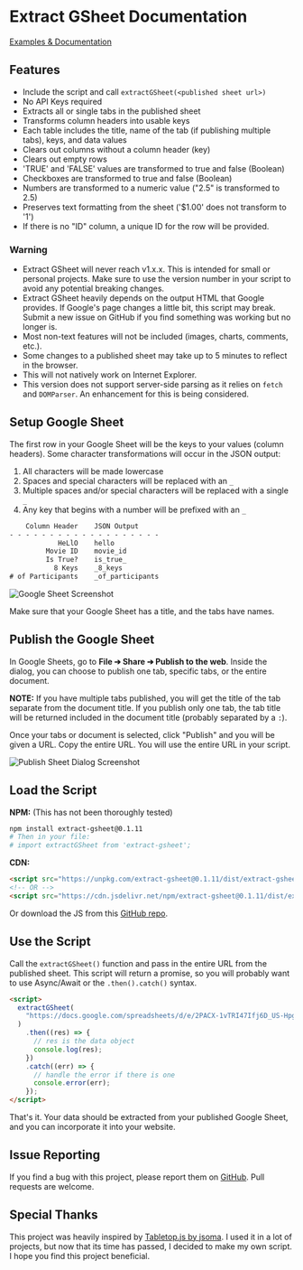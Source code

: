 # Extract GSheet Documentation

[Examples & Documentation](https://ngblaylock.github.io/extract-gsheet/)

## Features

- Include the script and call `extractGSheet(<published sheet url>)`
- No API Keys required
- Extracts all or single tabs in the published sheet
- Transforms column headers into usable keys
- Each table includes the title, name of the tab (if publishing multiple tabs), keys, and data values
- Clears out columns without a column header (key)
- Clears out empty rows
- 'TRUE' and 'FALSE' values are transformed to true and false (Boolean)
- Checkboxes are transformed to true and false (Boolean)
- Numbers are transformed to a numeric value ("2.5" is transformed to 2.5)
- Preserves text formatting from the sheet ('$1.00' does not transform to '1')
- If there is no "ID" column, a unique ID for the row will be provided.

<div class="alert alert-warning">
  
### Warning

- Extract GSheet will never reach v1.x.x. This is intended for small or personal projects. Make sure to use the version number in your script to avoid any potential breaking changes.
- Extract GSheet heavily depends on the output HTML that Google provides. If Google's page changes a little bit, this script may break. Submit a new issue on GitHub if you find something was working but no longer is.
- Most non-text features will not be included (images, charts, comments, etc.).
- Some changes to a published sheet may take up to 5 minutes to reflect in the browser.
- This will not natively work on Internet Explorer.
- This version does not support server-side parsing as it relies on `fetch` and `DOMParser`. An enhancement for this is being considered.

</div>

## Setup Google Sheet

The first row in your Google Sheet will be the keys to your values (column headers). Some character transformations will occur in the JSON output:

1. All characters will be made lowercase
2. Spaces and special characters will be replaced with an `_`
3. Multiple spaces and/or special characters will be replaced with a single `_`
4. Any key that begins with a number will be prefixed with an `_`

```css
    Column Header    JSON Output
- - - - - - - - - - - - - - - - - - -
            HeLlO    hello
         Movie ID    movie_id
         Is True?    is_true_
           8 Keys    _8_keys
# of Participants    _of_participants
```

![Google Sheet Screenshot](https://ngblaylock.github.io/extract-gsheet//img/documentation/spreadsheet.png)

Make sure that your Google Sheet has a title, and the tabs have names.

## Publish the Google Sheet

In Google Sheets, go to **File ➔ Share ➔ Publish to the web**. Inside the dialog, you can choose to publish one tab, specific tabs, or the entire document.

**NOTE:** If you have multiple tabs published, you will get the title of the tab separate from the document title. If you publish only one tab, the tab title will be returned included in the document title (probably separated by a `:`).

Once your tabs or document is selected, click "Publish" and you will be given a URL. Copy the entire URL. You will use the entire URL in your script.

![Publish Sheet Dialog Screenshot](https://ngblaylock.github.io/extract-gsheet//img/documentation/publish-window.png)

## Load the Script

**NPM:** (This has not been thoroughly tested)

```bash
npm install extract-gsheet@0.1.11
# Then in your file:
# import extractGSheet from 'extract-gsheet';
```

**CDN:**

```html
<script src="https://unpkg.com/extract-gsheet@0.1.11/dist/extract-gsheet.min.js"></script>
<!-- OR -->
<script src="https://cdn.jsdelivr.net/npm/extract-gsheet@0.1.11/dist/extract-gsheet.min.js"></script>
```

Or download the JS from this <a href="https://github.com/ngblaylock/extract-gsheet/tree/master/dist" target="_blank">GitHub repo</a>.

## Use the Script

Call the `extractGSheet()` function and pass in the entire URL from the published sheet. This script will return a promise, so you will probably want to use Async/Await or the `.then().catch()` syntax.

```html
<script>
  extractGSheet(
    "https://docs.google.com/spreadsheets/d/e/2PACX-1vTRI47Ifj6D_US-HpggfPwSGU1nBSz81IaQ3FL3eqqjr2m8ZIdr6ia9L_FqsJqYVeUI_A2SDjm25FjG/pubhtml"
  )
    .then((res) => {
      // res is the data object
      console.log(res);
    })
    .catch((err) => {
      // handle the error if there is one
      console.error(err);
    });
</script>
```

That's it. Your data should be extracted from your published Google Sheet, and you can incorporate it into your website.

## Issue Reporting

If you find a bug with this project, please report them on [GitHub](https://github.com/ngblaylock/extract-gsheet/issues). Pull requests are welcome.

## Special Thanks

This project was heavily inspired by [Tabletop.js by jsoma](https://github.com/jsoma/tabletop). I used it in a lot of projects, but now that its time has passed, I decided to make my own script. I hope you find this project beneficial.